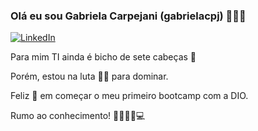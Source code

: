 ### Olá eu sou Gabriela Carpejani (gabrielacpj) 👩🏼‍💻

[![LinkedIn](https://img.shields.io/badge/LinkedIn-0077B5?style=for-the-badge&logo=linkedin&logoColor=white)](https://www.linkedin.com/in/gabriela-carpejani-805a94146/)


Para mim TI ainda é bicho de sete cabeças 👹

Porém, estou na luta 💪🏼 para dominar.

Feliz 🥳 em começar o meu primeiro bootcamp com a DIO.

Rumo ao conhecimento! 🚀👩🏼‍🚀💻
